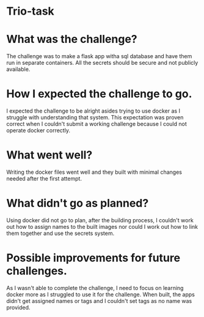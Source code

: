# Trio-task
# What was the challenge?
The challenge was to make a flask app witha sql database and have them run in separate containers. All the secrets should be secure and not publicly available.
# How I expected the challenge to go.
I expected the challenge to be alright asides trying to use docker as I struggle with understanding that system. This expectation was proven correct when I couldn't submit a working challenge because I could not operate docker correctly.
# What went well?
Writing the docker files went well and they built with minimal changes needed after the first attempt.
# What didn't go as planned?
Using docker did not go to plan, after the building process, I couldn't work out how to assign names to the built images nor could I work out how to link them together and use the secrets system.
# Possible improvements for future challenges.
As I wasn't able to complete the challenge, I need to focus on learning docker more as I struggled to use it for the challenge. When built, the apps didn't get assigned names or tags and I couldn't set tags as no name was provided.
